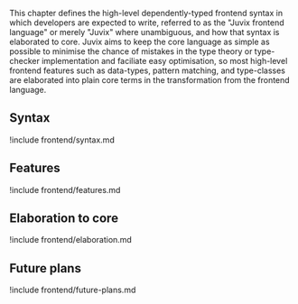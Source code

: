 This chapter defines the high-level dependently-typed frontend syntax in which developers are expected to write, referred to as the "Juvix frontend language" or merely "Juvix" where unambiguous,
and how that syntax is elaborated to core. Juvix aims to keep the core language as simple as possible to minimise the chance of mistakes in the type theory or type-checker implementation and
faciliate easy optimisation, so most high-level frontend features such as data-types, pattern matching, and type-classes are elaborated into plain core terms in the transformation from the frontend language.

## Syntax

!include frontend/syntax.md

## Features

!include frontend/features.md

## Elaboration to core

!include frontend/elaboration.md

## Future plans

!include frontend/future-plans.md
